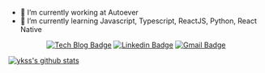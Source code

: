 - 🔭 I’m currently working at Autoever
- 🌱 I’m currently learning Javascript, Typescript, ReactJS, Python, React Native

<div align=center>

[![Tech Blog Badge](http://img.shields.io/badge/-Tech%20blog-black?style=flat-square&logo=github&link=https://ykss.netlify.app/)](https://ykss.netlify.app/) 
[![Linkedin Badge](https://img.shields.io/badge/-LinkedIn-blue?style=flat-square&logo=Linkedin&logoColor=white&link=https://www.linkedin.com/in/kyeongsangyu/)](https://www.linkedin.com/in/kyeongsangyu/) 
[![Gmail Badge](https://img.shields.io/badge/-Gmail-d14836?style=flat-square&logo=Gmail&logoColor=white&link=mailto:yukyeongsang@gmail.com)](mailto:yukyeongsang@gmail.com)
</div>

[![ykss's github stats](https://github-readme-stats.vercel.app/api?username=ykss)](https://github.com/anuraghazra/github-readme-stats)

<!--
Here are some ideas to get you started:


- 👯 I’m looking to collaborate on ...
- 🤔 I’m looking for help with ...
- 💬 Ask me about ...
- 📫 How to reach me: ...
- 😄 Pronouns: ...
- ⚡ Fun fact: ...
-->
